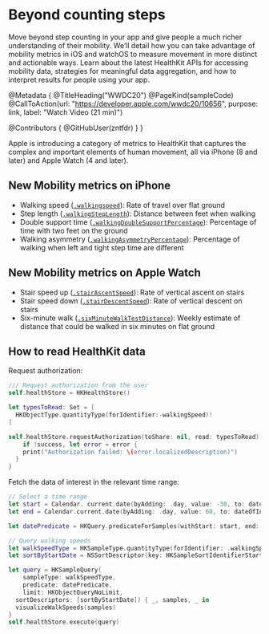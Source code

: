 # Beyond counting steps

Move beyond step counting in your app and give people a much richer understanding of their mobility. We’ll detail how you can take advantage of mobility metrics in iOS and watchOS to measure movement in more distinct and actionable ways. Learn about the latest HealthKit APIs for accessing mobility data, strategies for meaningful data aggregation, and how to interpret results for people using your app.

@Metadata {
   @TitleHeading("WWDC20")
   @PageKind(sampleCode)
   @CallToAction(url: "https://developer.apple.com/wwdc20/10656", purpose: link, label: "Watch Video (21 min)")

   @Contributors {
      @GitHubUser(zntfdr)
   }
}



Apple is introducing a category of metrics to HealthKit that captures the complex and important elements of human movement, all via iPhone (8 and later) and Apple Watch (4 and later).

## New Mobility metrics on iPhone

- Walking speed ([`.walkingspeed`][wsDoc]): Rate of travel over flat ground
- Step length ([`.walkingStepLength`][wslDoc]): Distance between feet when walking
- Double support time ([`.walkingDoubleSupportPercentage`][wdsDoc]): Percentage of time with two feet on the ground
- Walking asymmetry ([`.walkingAsymmetryPercentage`][wapDoc]): Percentage of walking when left and tight step time are different

## New Mobility metrics on Apple Watch

- Stair speed up ([`.stairAscentSpeed`][sasDoc]): Rate of vertical ascent on stairs
- Stair speed down ([`.stairDescentSpeed`][sdsDoc]): Rate of vertical descent on stairs
- Six-minute walk ([`.sixMinuteWalkTestDistance`][sixDoc]): Weekly estimate of distance that could be walked in six minutes on flat ground

## How to read HealthKit data

Request authorization:

```swift
/// Request authorization from the user 
self.healthStore = HKHealthStore() 

let typesToRead: Set = [ 
  HKObjectType.quantityType(forIdentifier:-walkingSpeed)!
]

self.healthStore.requestAuthorization(toShare: nil, read: typesToRead) { success, error in 
	if !success, let error = error { 
    print("Authorization failed: \(error.localizedDescription)") 
  }
}
```

Fetch the data of interest in the relevant time range:

```swift
// Select a time range 
let start = Calendar. current.date(byAdding: .day, value: -30, to: dateOfInjury)
let end = Calendar.current.date(byAdding: .day, value: 60, to: dateOfInjury)

let datePredicate = HKQuery.predicateForSamples(withStart: start, end: end, options: []) 

// Query walking speeds 
let walkSpeedType = HKSampleType.quantityType(forIdentifier: .walkingSpeed)!
let sortByStartDate = NSSortDescriptor(key: HKSampleSortIdentifierStartDate, ascending: true) 

let query = HKSampleQuery(
	sampleType: walkSpeedType, 
	predicate: datePredicate, 
	limit: HKObjectQueryNoLimit, 
  sortDescriptors: [sortByStartDate]) { _, samples, _ in
  visualizeWalkSpeeds(samples)
}
self.healthStore.execute(query) 
```

[wsDoc]: https://developer.apple.com/documentation/healthkit/hkquantitytypeidentifier/3131040-walkingspeed
[wslDoc]: https://developer.apple.com/documentation/healthkit/hkquantitytypeidentifier/3552088-walkingsteplength
[wdsDoc]: https://developer.apple.com/documentation/healthkit/hkquantitytypeidentifier/3552087-walkingdoublesupportpercentage
[wapDoc]: https://developer.apple.com/documentation/healthkit/hkquantitytypeidentifier/3552086-walkingasymmetrypercentage
[sasDoc]: https://developer.apple.com/documentation/healthkit/hkquantitytypeidentifier/3552084-stairascentspeed
[sdsDoc]: https://developer.apple.com/documentation/healthkit/hkquantitytypeidentifier/3552085-stairdescentspeed
[sixDoc]: https://developer.apple.com/documentation/healthkit/hkquantitytypeidentifier/3552083-sixminutewalktestdistance